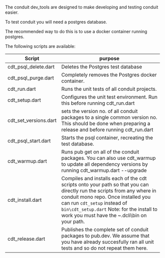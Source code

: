 The conduit dev_tools are designed to make developing and testing conduit easier.

To test conduit you will need a postgres database.

The recommended way to do this is to use a docker container running postgres.

The following scripts are available:

|Script | purpose
|---------------|------------
|cdt_psql_delete.dart | Deletes the Postgres test database
|cdt_psql_purge.dart | Completely removes the Postgres docker container.
|cdt_run.dart | Runs the unit tests of all conduit projects.
|cdt_setup.dart | Configures the unit test environment. Run this before running cdt_run.dart
|cdt_set_versions.dart | sets the version no. of all conduit packages to a single common version no. This should be done when preparing a release and before running cdt_run.dart
|cdt_psql_start.dart | Starts the psql container, recreating the test database.
|cdt_warmup.dart | Runs pub get on all of the conduit packages.  You can also use cdt_warmup to update all dependency versions by running cdt_warmup.dart --upgrade
|cdt_install.dart | Compiles and installs each of the cdt scripts onto your path so that you can directly run the scripts from any where in conduit mono repo. Once installed you can run `cdt_setup` instead of `bin\cdt_setup.dart` Note: for the install to work you must have the ~\.dcli\bin on your path.
|cdt_release.dart | Publishes the complete set of conduit packages to pub.dev. We assume that you have already succesfully ran all unit tests and so do not repeat them here.





